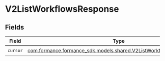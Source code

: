 # V2ListWorkflowsResponse


## Fields

| Field                                                                                                                         | Type                                                                                                                          | Required                                                                                                                      | Description                                                                                                                   |
| ----------------------------------------------------------------------------------------------------------------------------- | ----------------------------------------------------------------------------------------------------------------------------- | ----------------------------------------------------------------------------------------------------------------------------- | ----------------------------------------------------------------------------------------------------------------------------- |
| `cursor`                                                                                                                      | [com.formance.formance_sdk.models.shared.V2ListWorkflowsResponseCursor](../../models/shared/V2ListWorkflowsResponseCursor.md) | :heavy_check_mark:                                                                                                            | N/A                                                                                                                           |